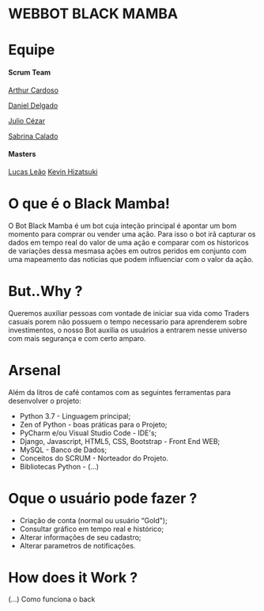 # WEBBOT  BLACK MAMBA

# **Equipe**

#### Scrum Team
[Arthur Cardoso](https://gitlab.com/arthur_rinaldi00)

[Daniel Delgado](https://gitlab.com/DNLMR)

[Julio Cézar](https://gitlab.com/j.cezar4152)

[Sabrina Calado](https://gitlab.com/sabrinacalado)

#### Masters
[Lucas Leão](https://gitlab.com/lucasdlg5)
[Kevin Hizatsuki](https://gitlab.com/kevin799)

# **O que é o Black Mamba!**

O Bot Black Mamba é um bot cuja inteção principal é apontar um bom momento para comprar ou vender uma ação.
Para isso o bot irã capturar os dados em tempo real do valor de uma ação e comparar com os historicos de variações dessa mesmasa ações em outros peridos em conjunto com uma mapeamento das noticias que podem influenciar com o valor da ação.

# **But..Why ?**

Queremos auxiliar pessoas com vontade de iniciar sua vida como Traders casuais porem não possuem o tempo necessario para aprenderem sobre investimentos, o nosso Bot auxilia os usuários a entrarem nesse universo com mais segurança e com certo amparo.


# **Arsenal**

Além da litros de café contamos com as seguintes ferramentas para desenvolver o projeto:

* Python 3.7 - Linguagem principal;
* Zen of Python - boas práticas para o Projeto;
* PyCharm e/ou Visual Studio Code - IDE's;
* Django, Javascript, HTML5, CSS,  Bootstrap - Front End WEB;
* MySQL - Banco de Dados;
* Conceitos do SCRUM - Norteador do Projeto.
* Bibliotecas Python - (...)


# **Oque o usuário pode fazer ?**

* Criação de conta (normal ou usuário “Gold");
* Consultar gráfico em tempo real e histórico;
* Alterar informações de seu cadastro;
* Alterar parametros de notificações.

# **How does it Work ?**

(...) Como funciona o back




